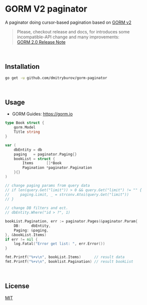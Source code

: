 # GORM V2 paginator

A paginator doing cursor-based pagination based on [GORM v2](https://github.com/go-gorm/gorm)

> Please, checkout release and docs, for introduces some incompatible-API change and many improvements: <br>[GORM 2.0 Release Note](https://gorm.io/docs/v2_release_note.html)

<br>

## Installation

```sh
go get -u github.com/dmitryburov/gorm-paginator
```
<br>

## Usage

- GORM Guides: https://gorm.io

```go
type Book struct {
	gorm.Model
	Title string
}

var (
    dbEntity = db
    paging   = paginator.Paging{}
    bookList = struct {
        Items      []*Book
        Pagination *paginator.Pagination
    }{}
)

// change paging params from query data
// if len(query.Get("limit")) > 0 && query.Get("limit") != "" {
//     paging.Limit, _ = strconv.Atoi(query.Get("limit"))
// }
 
// change DB filters and ect.
// dbEntity.Where("id > ?", 1)

bookList.Pagination, err := paginator.Pages(&paginator.Param{
    DB:     dbEntity,
    Paging: &paging,
}, &bookList.Items)
if err != nil {
    log.Fatal("Error get list: ", err.Error())
}

fmt.Printf("%+v\n", bookList.Items)      // result data
fmt.Printf("%+v\n", booklist.Pagination) // result bookList

```

<br>

## License

[MIT](LICENSE)